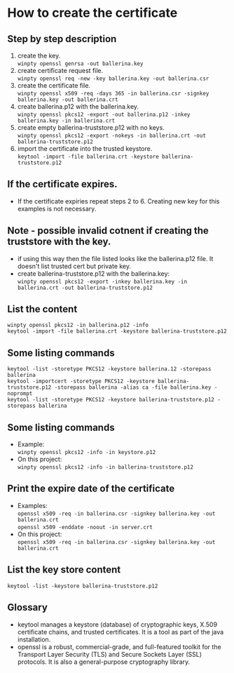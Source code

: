 # How to create the certificate

## Step by step description

1. create the key.<br>```winpty openssl genrsa -out ballerina.key```
1. create certificate request file.<br>```winpty openssl req -new -key ballerina.key -out ballerina.csr```
1. create the certificate file.<br>```winpty openssl x509 -req -days 365 -in ballerina.csr -signkey ballerina.key -out ballerina.crt```
1. create ballerina.p12 with the ballerina.key.<br>```winpty openssl pkcs12 -export -out ballerina.p12 -inkey ballerina.key -in ballerina.crt```
1. create empty ballerina-truststore.p12 with no keys.<br>```winpty openssl pkcs12 -export -nokeys -in ballerina.crt -out ballerina-truststore.p12```
1. import the certificate into the trusted keystore.<br>```keytool -import -file ballerina.crt -keystore ballerina-truststore.p12```

## If the certificate expires.
* If the certificate expiries repeat steps 2 to 6. Creating new key for this examples is not necessary.

## Note - possible invalid cotnent if creating the truststore with the key.
* if using this way then the file listed looks like the ballerina.p12 file. It doesn't list trusted cert but private key.
* create ballerina-truststore.p12 with the ballerina.key:<br>```winpty openssl pkcs12 -export -inkey ballerina.key -in ballerina.crt -out ballerina-truststore.p12```

## List the content
```winpty openssl pkcs12 -in ballerina.p12 -info```<br>
```keytool -import -file ballerina.crt -keystore ballerina-truststore.p12```

## Some listing commands
```keytool -list -storetype PKCS12 -keystore ballerina.12 -storepass ballerina```<br>
```keytool -importcert -storetype PKCS12 -keystore ballerina-truststore.p12 -storepass ballerina -alias ca -file ballerina.key -noprompt```<br>
```keytool -list -storetype PKCS12 -keystore ballerina-truststore.p12 -storepass ballerina```

## Some listing commands
* Example:<br>```winpty openssl pkcs12 -info -in keystore.p12```
* On this project:<br>```winpty openssl pkcs12 -info -in ballerina-truststore.p12```

## Print the expire date of the certificate
* Examples:<br>```openssl x509 -req -in ballerina.csr -signkey ballerina.key -out ballerina.crt```<br>```openssl x509 -enddate -noout -in server.crt```
* On this project:<br>```openssl x509 -req -in ballerina.csr -signkey ballerina.key -out ballerina.crt```

## List the key store content
```keytool -list -keystore ballerina-truststore.p12```

## Glossary
* keytool manages a keystore (database) of cryptographic keys, X.509 certificate chains, and trusted certificates. It is a tool as part of the java installation.
* openssl is a robust, commercial-grade, and full-featured toolkit for the Transport Layer Security (TLS) and Secure Sockets Layer (SSL) protocols. It is also a general-purpose cryptography library.

